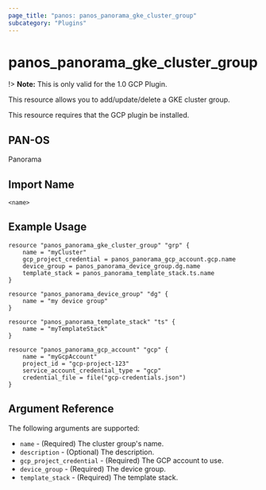 ```yaml
---
page_title: "panos: panos_panorama_gke_cluster_group"
subcategory: "Plugins"
---
```


# panos_panorama_gke_cluster_group

!> **Note:** This is only valid for the 1.0 GCP Plugin.

This resource allows you to add/update/delete a GKE cluster group.

This resource requires that the GCP plugin be installed.


## PAN-OS

Panorama


## Import Name

```shell
<name>
```


## Example Usage

```hcl
resource "panos_panorama_gke_cluster_group" "grp" {
    name = "myCluster"
    gcp_project_credential = panos_panorama_gcp_account.gcp.name
    device_group = panos_panorama_device_group.dg.name
    template_stack = panos_panorama_template_stack.ts.name
}

resource "panos_panorama_device_group" "dg" {
    name = "my device group"
}

resource "panos_panorama_template_stack" "ts" {
    name = "myTemplateStack"
}

resource "panos_panorama_gcp_account" "gcp" {
    name = "myGcpAccount"
    project_id = "gcp-project-123"
    service_account_credential_type = "gcp"
    credential_file = file("gcp-credentials.json")
}
```

## Argument Reference

The following arguments are supported:

* `name` - (Required) The cluster group's name.
* `description` - (Optional) The description.
* `gcp_project_credential` - (Required) The GCP account to use.
* `device_group` - (Required) The device group.
* `template_stack` - (Required) The template stack.
